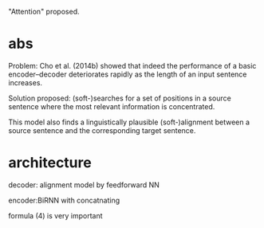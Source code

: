 "Attention" proposed.


# abs

Problem: Cho et al. (2014b) showed that indeed the performance of a basic encoder–decoder deteriorates rapidly as the length of an input sentence increases.

Solution proposed: (soft-)searches for a set of positions in a source sentence where the most relevant information is concentrated.

This model also finds a linguistically plausible (soft-)alignment between a source sentence and the corresponding target sentence.

# architecture

decoder: alignment model by feedforward NN

encoder:BiRNN with concatnating

formula (4) is very important
